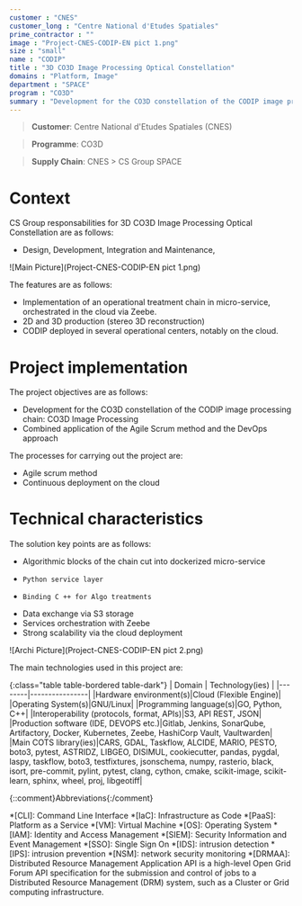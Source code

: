 ```yaml
---
customer : "CNES"
customer_long : "Centre National d'Etudes Spatiales"
prime_contractor : ""
image : "Project-CNES-CODIP-EN pict 1.png"
size : "small"
name : "CODIP"
title : "3D CO3D Image Processing Optical Constellation"
domains : "Platform, Image"
department : "SPACE"
program : "CO3D"
summary : "Development for the CO3D constellation of the CODIP image processing chain: CO3D Image Processing. Combined application of the Agile Scrum method and the DevOps approach"
---
```


> __Customer__\: Centre National d'Etudes Spatiales (CNES)

> __Programme__\: CO3D

> __Supply Chain__\: CNES >  CS Group SPACE


# Context


CS Group responsabilities for 3D CO3D Image Processing Optical Constellation are as follows:
* Design, Development, Integration and Maintenance,

![Main Picture](Project-CNES-CODIP-EN pict 1.png)

The features are as follows:
* Implementation of an operational treatment chain in micro-service, orchestrated in the cloud via Zeebe.
* 2D and 3D production (stereo 3D reconstruction)
* CODIP deployed in several operational centers, notably on the cloud.

# Project implementation

The project objectives are as follows:
* Development for the CO3D constellation of the CODIP image processing chain: CO3D Image Processing
* Combined application of the Agile Scrum method and the DevOps approach

The processes for carrying out the project are:
* Agile scrum method
* Continuous deployment on the cloud

# Technical characteristics

The solution key points are as follows:
* Algorithmic blocks of the chain cut into dockerized micro-service
*     Python service layer
*     Binding C ++ for Algo treatments
* Data exchange via S3 storage
* Services orchestration with Zeebe
* Strong scalability via the cloud deployment

![Archi Picture](Project-CNES-CODIP-EN pict 2.png)

The main technologies used in this project are:

{:class="table table-bordered table-dark"}
| Domain | Technology(ies) |
|--------|----------------|
|Hardware environment(s)|Cloud (Flexible Engine)|
|Operating System(s)|GNU/Linux|
|Programming language(s)|GO, Python, C++|
|Interoperability (protocols, format, APIs)|S3, API REST, JSON|
|Production software (IDE, DEVOPS etc.)|Gitlab, Jenkins, SonarQube, Artifactory, Docker, Kubernetes, Zeebe, HashiCorp Vault, Vaultwarden|
|Main COTS library(ies)|CARS, GDAL, Taskflow, ALCIDE, MARIO, PESTO, boto3, pytest, ASTRIDZ, LIBGEO, DISIMUL, cookiecutter, pandas, pygdal, laspy, taskflow, boto3, testfixtures, jsonschema, numpy, rasterio, black, isort, pre-commit, pylint, pytest, clang, cython, cmake, scikit-image, scikit-learn, sphinx, wheel, proj, libgeotiff|



{::comment}Abbreviations{:/comment}

*[CLI]: Command Line Interface
*[IaC]: Infrastructure as Code
*[PaaS]: Platform as a Service
*[VM]: Virtual Machine
*[OS]: Operating System
*[IAM]: Identity and Access Management
*[SIEM]: Security Information and Event Management
*[SSO]: Single Sign On
*[IDS]: intrusion detection
*[IPS]: intrusion prevention
*[NSM]: network security monitoring
*[DRMAA]: Distributed Resource Management Application API is a high-level Open Grid Forum API specification for the submission and control of jobs to a Distributed Resource Management (DRM) system, such as a Cluster or Grid computing infrastructure.
